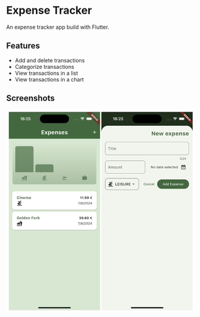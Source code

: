 # Expense Tracker

An expense tracker app build with Flutter.

## Features

- Add and delete transactions
- Categorize transactions
- View transactions in a list
- View transactions in a chart

## Screenshots

![App screens](/assets/screenshots/screens.png)

